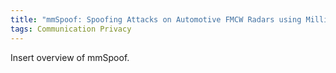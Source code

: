```yaml
---
title: "mmSpoof: Spoofing Attacks on Automotive FMCW Radars using Millimeter-wave Reflect Array"
tags: Communication Privacy
---
```


Insert overview of mmSpoof.